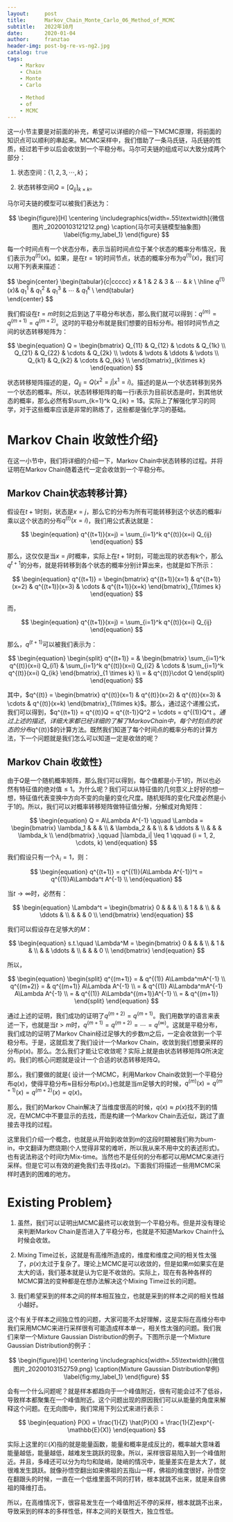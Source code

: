 ```yaml
---
layout:     post
title:      Markov_Chain_Monte_Carlo_06_Method_of_MCMC
subtitle:   2022年10月
date:       2020-01-04
author:     franztao
header-img: post-bg-re-vs-ng2.jpg
catalog: true
tags:
    - Markov
    - Chain
    - Monte
    - Carlo
    
    - Method
    - of
    - MCMC
---
```


    

这一小节主要是对前面的补充，希望可以详细的介绍一下MCMC原理，将前面的知识点可以顺利的串起来。MCMC采样中，我们借助了一条马氏链，马氏链的性质，经过若干步以后会收敛到一个平稳分布。马尔可夫链的组成可以大致分成两个部分：

1. 状态空间：$\{ 1,2,3,\cdots,k \}$；

2. 状态转移空间$Q=[Q_{ij}]_{k\times k}$。

马尔可夫链的模型可以被我们表达为：

$$
\begin{figure}[H]
    \centering
    \includegraphics[width=.55\textwidth]{微信图片_20200103121212.png}
    \caption{马尔可夫链模型抽象图}
    \label{fig:my_label_1}
\end{figure}
$$

每一个时间点有一个状态分布，表示当前时间点位于某个状态的概率分布情况，我们表示为$q^{(t)}(x)$。如果，是在$t=1$的时间节点，状态的概率分布为$q^{(1)}(x)$，我们可以用下列表来描述：

$$
\begin{center}
\begin{tabular}{c|ccccc}
     $x$ & 1 & 2 & 3 & $\cdots$ & $k$  \\
     \hline
     $q^{(1)}(x)$& $q_1^1$ & $q_1^2$ & $q_1^3$ & $\cdots$ & $q_1^k$ \\
\end{tabular}    
\end{center}
$$

我们假设在$t=m$时刻之后到达了平稳分布状态，那么我们就可以得到：$q^{(m)} = q^{(m+1)} = q^{(m+2)}$。这时的平稳分布就是我们想要的目标分布。相邻时间节点之间的状态转移矩阵为：

$$
\begin{equation}
    Q =
    \begin{bmatrix}
        Q_{11} & Q_{12} & \cdots & Q_{1k} \\
        Q_{21} & Q_{22} & \cdots & Q_{2k} \\
        \vdots & \vdots & \ddots & \vdots \\
        Q_{k1} & Q_{k2} & \cdots & Q_{kk} \\
    \end{bmatrix}_{k\times k}
\end{equation}
$$

状态转移矩阵描述的是，$Q_{ij} = Q(x^2=j|x^1=i)$。描述的是从一个状态转移到另外一个状态的概率。所以，状态转移矩阵的每一行$i$表示为目前状态是$i$时，到其他状态的概率，那么必然有$\sum_{k=1}^k Q_{ik} = 1$。实际上了解强化学习的同学，对于这些概率应该是非常的熟练了，这些都是强化学习的基础。

#  Markov Chain 收敛性介绍}
在这一小节中，我们将详细的介绍一下，Markov Chain中状态转移的过程。并将证明在Markov Chain随着迭代一定会收敛到一个平稳分布。

##    Markov Chain状态转移计算}
假设在$t+1$时刻，状态是$x=j$，那么它的分布为所有可能转移到这个状态的概率$i$乘以这个状态的分布$q^{(t)}(x=i)$，我们用公式表达就是：

$$
\begin{equation}
    q^{(t+1)}(x=j) = \sum_{i=1}^k q^{(t)}(x=i) Q_{ij}
\end{equation}
$$

那么，这仅仅是当$x=j$时概率，实际上在$t+1$时刻，可能出现的状态有k个，那么$q^{t+1}$的分布，就是将转移到各个状态的概率分别计算出来，也就是如下所示：

$$
\begin{equation}
    q^{(t+1)} = 
    \begin{bmatrix}
        q^{(t+1)}(x=1) & q^{(t+1)}(x=2) & q^{(t+1)}(x=3) & \cdots & q^{(t+1)}(x=k)  
    \end{bmatrix}_{1\times k}
\end{equation}
$$

而，

$$
\begin{equation}
    q^{(t+1)}(x=j) = \sum_{i=1}^k q^{(t)}(x=i) Q_{ij}
\end{equation}
$$

那么，$q^{(t+1)}$可以被我们表示为：

$$
\begin{equation}
\begin{split}
    q^{(t+1)} = &
    \begin{bmatrix}
        \sum_{i=1}^k q^{(t)}(x=i) Q_{i1} & \sum_{i=1}^k q^{(t)}(x=i) Q_{i2} & \cdots & \sum_{i=1}^k q^{(t)}(x=i) Q_{ik}
    \end{bmatrix}_{1 \times k} \\
    = & q^{(t)}\cdot Q
\end{split}
\end{equation}
$$

其中，$q^{(t)} = \begin{bmatrix} q^{(t)}(x=1) & q^{(t)}(x=2) & q^{(t)}(x=3) & \cdots & q^{(t)}(x=k) \end{bmatrix}_{1\times k}$。那么，通过这个递推公式，我们可以得到，$q^{(t+1)} = q^{(t)}Q = q^{(t-1)}Q^2 = \cdots = q^{(1)}Q^t $。通过上述的描述，详细大家都已经详细的了解了Markov Chain中，每个时刻点的状态的分布$q^{(t)}$的计算方法。既然我们知道了每个时间点的概率分布的计算方法，下一个问题就是我们怎么可以知道一定是收敛的呢？

##    Markov Chain 收敛性}
由于$Q$是一个随机概率矩阵，那么我们可以得到，每个值都是小于1的，所以也必然有特征值的绝对值$\leq 1$。为什么呢？我们可以从特征值的几何意义上好好的想一想，特征值代表变换中方向不变的向量的变化尺度。随机矩阵的变化尺度必然是小于1的。所以，我们可以对概率转移矩阵做特征值分解，分解成对角矩阵：

$$
\begin{equation}
    Q = A\Lambda A^{-1} \qquad \Lambda = 
    \begin{bmatrix}
     \lambda_1 & & & \\
     & \lambda_2 & & \\
     & & \ddots & \\
     & & & \lambda_k \\
    \end{bmatrix}
    ,\qquad |\lambda_i| \leq 1
    \qquad (i = 1, 2, \cdots, k)
\end{equation}
$$

我们假设只有一个$\lambda_i= 1$，则：

$$
\begin{equation}
    q^{(t+1)} = q^{(1)}(A\Lambda A^{-1})^t = q^{(1)}A\Lambda^t A^{-1} \\ 
\end{equation}
$$

当$t\rightarrow \infty$时，必然有：

$$
\begin{equation}
    \Lambda^t = 
    \begin{bmatrix}
     0 & & & \\
     & 1 & & \\
     & & \ddots & \\
     & & & 0 \\
    \end{bmatrix}
\end{equation}
$$

我们可以假设存在足够大的$M$：

$$
\begin{equation}
    s.t.\quad \Lambda^M = 
    \begin{bmatrix}
     0 & & & \\
     & 1 & & \\
     & & \ddots & \\
     & & & 0 \\
    \end{bmatrix}
\end{equation}
$$

所以，

$$
\begin{equation}
    \begin{split}
        q^{(m+1)} = & q^{(1)} A\Lambda^mA^{-1} \\
        q^{(m+2)} 
        = & q^{(m+1)} A\Lambda A^{-1} \\
        = & q^{(1)} A\Lambda^mA^{-1} A\Lambda A^{-1} \\
        = & q^{(1)} A\Lambda^{(m+1)}A^{-1} \\
        = & q^{(m+1)}
    \end{split}
\end{equation}
$$

通过上述的证明，我们成功的证明了$q^{(m+2)} = q^{(m+1)}$。我们用数学的语言来表述一下，也就是当$t > m$时，$q^{(m+1)} = q^{(m+2)} = \cdots = q^{(\infty)}$。这就是平稳分布，我们成功的证明了Markov Chain经过足够大的步数$m$之后，一定会收敛到一个平稳分布。于是，这就启发了我们设计一个Markov Chain，收敛到我们想要采样的分布$p(x)$。那么。怎么我们才能让它收敛呢？实际上就是由状态转移矩阵$Q$所决定的。我们的核心问题就是设计一个合适的状态转移矩阵$Q$。

那么，我们要做的就是{ 设计一个MCMC，利用Markov Chain收敛到一个平稳分布$q(x)$，使得平稳分布$\approx$目标分布$p(x)$。}也就是当$m$足够大的时候，$q^{(m)}(x) = q^{(m+1)}(x) = q^{(m+2)}(x) = q(x)$。

那么，我们的Markov Chain解决了当维度很高的时候，$q(x) \approx p(x)$找不到的情况，在MCMC中不要显示的去找，而是构建一个Markov Chain去近似，跳过了直接去寻找的过程。

这里我们介绍一个概念，也就是从开始到收敛到$m$的这段时期被我们称为bum-in，中文翻译为燃烧期(个人觉得非常的难听，所以我从来不用中文的表述形式)。也有说法称这个时间$t$为Mix-time。当然也不是任何的分布都可以用MCMC来进行采样。但是它可以有效的避免我们去寻找$q(z)$。下面我们将描述一些用MCMC采样时遇到的困难的地方。

#  Existing Problem}
1. 虽然，我们可以证明出MCMC最终可以收敛到一个平稳分布。但是并没有理论来判断Markov Chain是否进入了平稳分布，也就是不知道Markov Chain什么时候会收敛。

2. Mixing Time过长，这就是有高维所造成的，维度和维度之间的相关性太强了，$p(x)$太过于复杂了。理论上MCMC是可以收敛的，但是如果$m$如果实在是太大的话，我们基本就是认为它是不收敛的。实际上，现在有各种各样的MCMC算法的变种都是在想办法解决这个Mixing Time过长的问题。

3. 我们希望采到的样本之间的样本相互独立，也就是采到的样本之间的相关性越小越好。

这个有关于样本之间独立性的问题，大家可能不太好理解，这是实际在高维分布中我们采用MCMC来进行采样很有可能造成样本单一，相关性太强的问题。我们我们来举一个Mixture Gaussian Distribution的例子。下图所示是一个Mixture Gaussian Distribution的例子：

$$
\begin{figure}[H]
    \centering
    \includegraphics[width=.55\textwidth]{微信图片_20200103152759.png}
    \caption{Mixture Gaussian Distribution举例}
    \label{fig:my_label_1}
\end{figure}
$$

会有一个什么问题呢？就是样本都趋向于一个峰值附近，很有可能会过不了低谷，导致样本都聚集在一个峰值附近。这个问题出现的原因我们可以从能量的角度来解释这个问题。在无向图中，我们常用下列公式来进行表示：

$$
\begin{equation}
    P(X) = \frac{1}{Z} \hat{P}(X) = \frac{1}{Z}exp^{-\mathbb{E}(X)}
\end{equation}
$$

实际上这里的$\mathbb{E}(X)$指的就是能量函数，能量和概率是成反比的，概率越大意味着能量越低，能量越低，越难发生跳跃的现象。所以，采样很容易陷入到一个峰值附近。并且，多峰还可以分为均匀和陡峭，陡峭的情况中，能量差实在是太大了，就很难发生跳跃。就像孙悟空翻出如来佛祖的五指山一样，佛祖的维度很好，孙悟空在翻跟头的时候，一直在一个低维里面不同的打转，根本就跳不出来，就是来自佛祖的降维打击。

所以，在高维情况下，很容易发生在一个峰值附近不停的采样，根本就跳不出来，导致采到的样本的多样性低，样本之间的关联性大，独立性低。

























